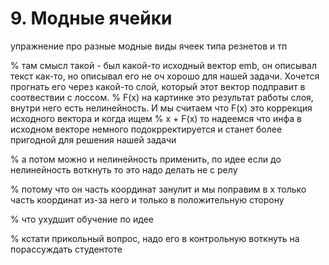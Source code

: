 # 9. Модные ячейки

упражнение про разные модные виды ячеек типа резнетов и тп


% там смысл такой - был какой-то исходный вектор emb, он описывал текст как-то, но описывал его не оч хорошо для нашей задачи. Хочется прогнать его через какой-то слой, который этот вектор подправит в соотвествии с лоссом.
% F(x) на картинке это результат работы слоя, внутри него есть нелинейность. И мы считаем что F(x) это коррекция исходного вектора и когда ищем
% x + F(x) то надеемся что инфа в исходном векторе немного подокрректируется и станет более пригодной для решения нашей задачи

% а потом можно и нелинейность применить, по идее если до нелинейность воткнуть то это надо делать не с релу

% потому что он часть координат занулит и мы поправим в x только часть координат из-за него и только в положительную сторону

% что ухудшит обучение по идее

% кстати прикольный вопрос, надо его в контрольную воткнуть на порассуждать студентоте